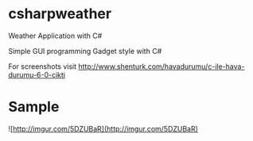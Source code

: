 # csharpweather
Weather Application with C#

Simple GUI programming Gadget style with C#

For screenshots visit http://www.shenturk.com/havadurumu/c-ile-hava-durumu-6-0-cikti

# Sample
![http://imgur.com/5DZUBaR](http://imgur.com/5DZUBaR)
